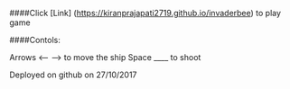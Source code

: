 ####Click [Link] (https://kiranprajapati2719.github.io/invaderbee) to play game

####Contols:

Arrows	<-- 		-->  to move the ship
Space ____ to shoot

Deployed on github on 27/10/2017
